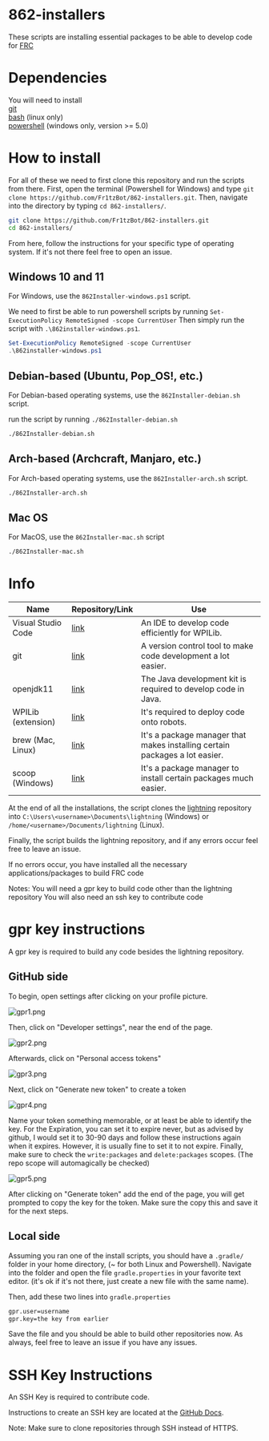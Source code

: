 # 862-installers
These scripts are installing essential packages to be able to develop code for [FRC](https://www.firstinspires.org/robotics/frc)

# Dependencies
You will need to install\
[git](https://git-scm.com/)\
[bash](https://www.gnu.org/software/bash/) (linux only)\
[powershell](https://github.com/PowerShell/PowerShell) (windows only, version >= 5.0)

# How to install

For all of these we need to first clone this repository and run the scripts from there.
First, open the terminal (Powershell for Windows) and type `git clone https://github.com/Fr1tzBot/862-installers.git`.
Then, navigate into the directory by typing `cd 862-installers/`.

```bash
git clone https://github.com/Fr1tzBot/862-installers.git
cd 862-installers/
```
From here, follow the instructions for your specific type of operating system. If it's not there feel free to open an issue.

## Windows 10 and 11
For Windows, use the `862Installer-windows.ps1` script.

We need to first be able to run powershell scripts by running `Set-ExecutionPolicy RemoteSigned -scope CurrentUser`
Then simply run the script with `.\862installer-windows.ps1`.

```ps1
Set-ExecutionPolicy RemoteSigned -scope CurrentUser
.\862installer-windows.ps1
```

## Debian-based (Ubuntu, Pop_OS!, etc.)
For Debian-based operating systems, use the `862Installer-debian.sh` script.

run the script by running `./862Installer-debian.sh`

```bash
./862Installer-debian.sh
```

## Arch-based (Archcraft, Manjaro, etc.)
For Arch-based operating systems, use the `862Installer-arch.sh` script.

```bash
./862Installer-arch.sh
```

## Mac OS
For MacOS, use the `862Installer-mac.sh` script

```bash
./862Installer-mac.sh
```

# Info

Name | Repository/Link | Use
--- | --- | ---
Visual Studio Code | [link](https://code.visualstudio.com/) | An IDE to develop code efficiently for WPILib.
git | [link](https://git-scm.com/) | A version control tool to make code development a lot easier.
openjdk11 | [link](https://openjdk.java.net/projects/jdk/11/) | The Java development kit is required to develop code in Java.
WPILib (extension) | [link](https://wpilib.org/) | It's required to deploy code onto robots.
brew (Mac, Linux) | [link](https://brew.sh/) | It's a package manager that makes installing certain packages a lot easier.
scoop (Windows) | [link](https://scoop.sh/) | It's a package manager to install certain packages much easier.

At the end of all the installations, the script clones the [lightning](https://github.com/frc-862/lightning) repository into `C:\Users\<username>\Documents\lightning` (Windows) or `/home/<username>/Documents/lightning` (Linux).

Finally, the script builds the lightning repository, and if any errors occur feel free to leave an issue.

If no errors occur, you have installed all the necessary applications/packages to build FRC code

Notes:
You will need a gpr key to build code other than the lightning repository
You will also need an ssh key to contribute code

# gpr key instructions

A gpr key is required to build any code besides the lightning repository.

## GitHub side
To begin, open settings after clicking on your profile picture.

![gpr1.png](https://github.com/Fr1tzBot/862-Installers/raw/main/Assets/gpr1.png)

Then, click on "Developer settings", near the end of the page.

![gpr2.png](https://github.com/Fr1tzBot/862-Installers/raw/main/Assets/gpr2.png)

Afterwards, click on "Personal access tokens"

![gpr3.png](https://github.com/Fr1tzBot/862-Installers/raw/main/Assets/gpr3.png)

Next, click on "Generate new token" to create a token

![gpr4.png](https://github.com/Fr1tzBot/862-Installers/raw/main/Assets/gpr4.png)

Name your token something memorable, or at least be able to identify the key. For the Expiration, you can set it to expire never, but as advised by github, I would set it to 30-90 days and follow these instructions again when it expires. However, it is usually fine to set it to not expire. Finally, make sure to check the `write:packages` and `delete:packages` scopes. (The repo scope will automagically be checked)

![gpr5.png](https://github.com/Fr1tzBot/862-Installers/raw/main/Assets/gpr5.png)

After clicking on "Generate token" add the end of the page, you will get prompted to copy the key for the token. Make sure the copy this and save it for the next steps.

## Local side

Assuming you ran one of the install scripts, you should have a `.gradle/` folder in your home directory, (~ for both Linux and Powershell). Navigate into the folder and open the file `gradle.properties` in your favorite text editor. (it's ok if it's not there, just create a new file with the same name).  

Then, add these two lines into `gradle.properties`
```bash
gpr.user=username
gpr.key=the key from earlier
```
Save the file and you should be able to build other repositories now. As always, feel free to leave an issue if you have any issues.

# SSH Key Instructions

An SSH Key is required to contribute code.

Instructions to create an SSH key are located at the [GitHub Docs](https://docs.github.com/en/github/authenticating-to-github/connecting-to-github-with-ssh/about-ssh).  

Note: Make sure to clone repositories through SSH instead of HTTPS.

